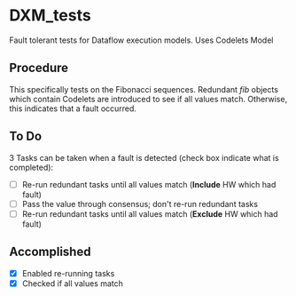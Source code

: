 # DXM_tests
Fault tolerant tests for Dataflow execution models. Uses Codelets Model

## Procedure
This specifically tests on the Fibonacci sequences. Redundant *fib* objects
which contain Codelets are introduced to see if all values match.
Otherwise, this indicates that a fault occurred.<br/>

## To Do
3 Tasks can be taken when a fault is detected (check box indicate what is completed):<br/>
- [ ] Re-run redundant tasks until all values match (**Include** HW which had fault)<br/>
- [ ] Pass the value through consensus; don't re-run redundant tasks<br/>
- [ ] Re-run redundant tasks until all values match (**Exclude** HW which had fault)<br/>

## Accomplished
- [X] Enabled re-running tasks<br/>
- [X] Checked if all values match 
